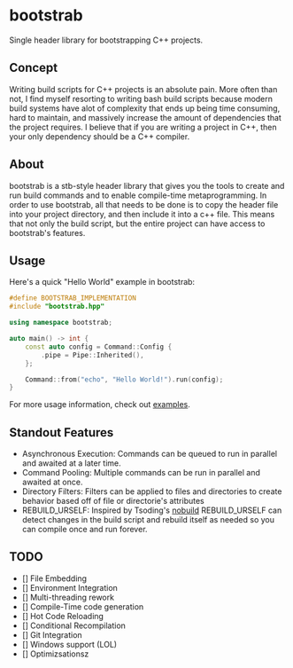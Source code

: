 # bootstrab

Single header library for bootstrapping C++ projects.

## Concept

Writing build scripts for C++ projects is an absolute pain. More often than not,
I find myself resorting to writing bash build scripts because modern build systems
have alot of complexity that ends up being time consuming, hard to maintain, and
massively increase the amount of dependencies that the project requires. I believe
that if you are writing a project in C++, then your only dependency should be a C++
compiler.

## About

bootstrab is a stb-style header library that gives you the tools to create and run
build commands and to enable compile-time metaprogramming. In order to use bootstrab,
all that needs to be done is to copy the header file into your project directory, and
then include it into a c++ file. This means that not only the build script, but the
entire project can have access to bootstrab's features.

## Usage

Here's a quick "Hello World" example in bootstrab:

```cpp
#define BOOTSTRAB_IMPLEMENTATION
#include "bootstrab.hpp"

using namespace bootstrab;

auto main() -> int {
    const auto config = Command::Config {
        .pipe = Pipe::Inherited(),
    };

    Command::from("echo", "Hello World!").run(config);
}

```

For more usage information, check out [examples](examples).

## Standout Features

- Asynchronous Execution: Commands can be queued to run in parallel and awaited at a later time.
- Command Pooling: Multiple commands can be run in parallel and awaited at once.
- Directory Filters: Filters can be applied to files and directories to create behavior based off of file or directorie's attributes
- REBUILD_URSELF: Inspired by Tsoding's [nobuild](https://github.com/tsoding/nobuild) REBUILD_URSELF can detect changes in the build script and rebuild itself as needed so you can compile once and run forever.

## TODO

- [] File Embedding
- [] Environment Integration
- [] Multi-threading rework
- [] Compile-Time code generation
- [] Hot Code Reloading
- [] Conditional Recompilation
- [] Git Integration
- [] Windows support (LOL)
- [] Optimizsationsz
